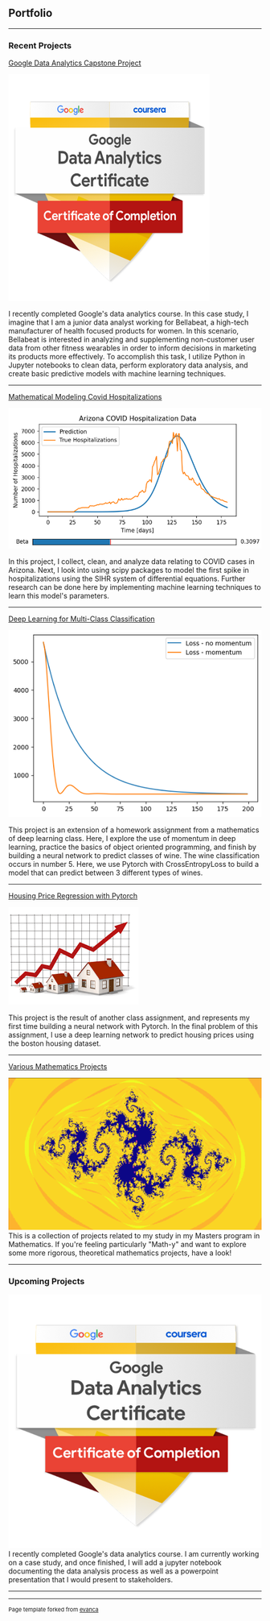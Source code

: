 ## Portfolio

---

### Recent Projects
[Google Data Analytics Capstone Project](/pages/Bellabeat_Case_Study.html)

<img src="images/google_badge.png?raw=true" width="400" height="450"/> 

I recently completed Google's data analytics course. In this case study, I imagine that I am a junior data analyst working for Bellabeat, a high-tech manufacturer of health focused products for women. In this scenario, Bellabeat is interested in analyzing and supplementing non-customer user data from other fitness wearables in order to inform decisions in marketing its products more effectively. To accomplish this task, I utilize Python in Jupyter notebooks to clean data, perform exploratory data analysis, and create basic predictive models with machine learning techniques. 

---
[Mathematical Modeling Covid Hospitalizations](/pages/Covid_Modeling.html)

<img src="images/AZ_covid_predictions.png?raw=true"/>

In this project, I collect, clean, and analyze data relating to COVID cases in Arizona. Next, I look into using scipy packages to model the first spike in hospitalizations using the SIHR system of differential equations. Further research can be done here by implementing machine learning techniques to learn this model's parameters. 

---
[Deep Learning for Multi-Class Classification](/pages/Multiclass.html)

<img src="images/momentum_loss.png?raw=true"/> 

This project is an extension of a homework assignment from a mathematics of deep learning class. Here, I explore the use of momentum in deep learning, practice the basics of object oriented programming, and finish by building a neural network to predict classes of wine. The wine classification occurs in number 5. Here, we use Pytorch with CrossEntropyLoss to build a model that can predict between 3 different types of wines. 

---
[Housing Price Regression with Pytorch](/pages/Housing.html)

<img src="images/housing_image.png?raw=true"/> 

This project is the result of another class assignment, and represents my first time building a neural network with Pytorch. In the final problem of this assignment, I use a deep learning network to predict housing prices using the boston housing dataset. 

---
[Various Mathematics Projects](https://github.com/JeffUyekawa/JeffUyekawa)

<img src="images/julia_set.png?raw=true"/>
This is a collection of projects related to my study in my Masters program in Mathematics. If you're feeling particularly "Math-y" and want to explore some more rigorous, theoretical mathematics projects, have a look! 


---

### Upcoming Projects

<img src="images/google_badge.png?raw=true"/> 
I recently completed Google's data analytics course. I am currently working on a case study, and once finished, I will add a jupyter notebook documenting the data analysis process as well as a powerpoint presentation that I would present to stakeholders. 

---




---
<p style="font-size:11px">Page template forked from <a href="https://github.com/evanca/quick-portfolio">evanca</a></p>
<!-- Remove above link if you don't want to attibute -->
